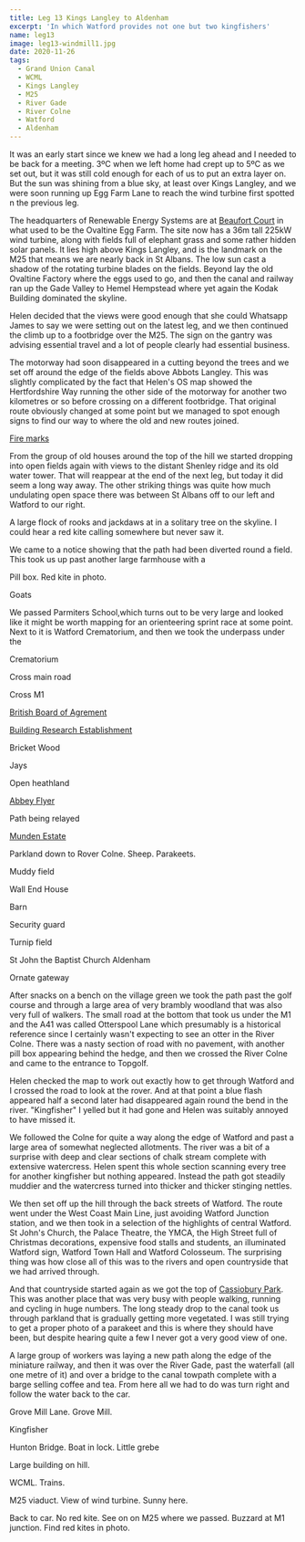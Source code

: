 ```yaml
---
title: Leg 13 Kings Langley to Aldenham
excerpt: 'In which Watford provides not one but two kingfishers'
name: leg13
image: leg13-windmill1.jpg
date: 2020-11-26
tags:
  - Grand Union Canal
  - WCML
  - Kings Langley
  - M25
  - River Gade
  - River Colne
  - Watford
  - Aldenham
---
```


It was an early start since we knew we had a long leg ahead and I needed to be back for a meeting. 3ºC when we left home had crept up to 5ºC as we set out, but it was still cold enough for each of us to put an extra layer on. But the sun was shining from a blue sky, at least over Kings Langley, and we were soon running up Egg Farm Lane to reach the wind turbine first spotted n the previous leg.

The headquarters of Renewable Energy Systems are at [Beaufort Court](http://www.beaufortcourt.com/) in what used to be the Ovaltine Egg Farm. The site now has a 36m tall 225kW wind turbine, along with fields full of elephant grass and some rather hidden solar panels. It lies high above Kings Langley, and is the landmark on the M25 that means we are nearly back in St Albans. The low sun cast a shadow of the rotating turbine blades on the fields. Beyond lay the old Ovaltine Factory where the eggs used to go, and then the canal and railway ran up the Gade Valley to Hemel Hempstead where yet again the Kodak Building dominated the skyline.

Helen decided that the views were good enough that she could Whatsapp James to say we were setting out on the latest leg, and we then continued the climb up to a footbridge over the M25. The sign on the gantry was advising essential travel and a lot of people clearly had essential business.

The motorway had soon disappeared in a cutting beyond the trees and we set off around the edge of the fields above Abbots Langley. This was slightly complicated by the fact that Helen's OS map showed the Hertfordshire Way running the other side of the motorway for another two kilometres or so before crossing on a different footbridge. That original route obviously changed at some point but we managed to spot enough signs to find our way to where the old and new routes joined.

[Fire marks](https://www.behindthesedoors.co.uk/blog/firemarks-and-insurance)

From the group of old houses around the top of the hill we started dropping into open fields again with views to the distant Shenley ridge and its old water tower. That will reappear at the end of the next leg, but today it did seem a long way away. The other striking things was quite how much undulating open space there was between St Albans off to our left and Watford to our right.

A large flock of rooks and jackdaws at in a solitary tree on the skyline. I could hear a red kite calling somewhere but never saw it.

We came to a notice showing that the path had been diverted round a field. This took us up past another large farmhouse with a

Pill box. Red kite in photo.

Goats

We passed Parmiters School,which turns out to be very large and looked like it might be worth mapping for an orienteering sprint race at some point. Next to it is Watford Crematorium, and then we took the underpass under the

Crematorium

Cross main road

Cross M1

[British Board of Agrement](https://www.bbacerts.co.uk/)

[Building Research Establishment](https://www.bregroup.com/)

Bricket Wood

Jays

Open heathland

[Abbey Flyer](https://abbeyline.org.uk/)

Path being relayed

[Munden Estate](https://www.munden.co.uk/)

Parkland down to Rover Colne. Sheep. Parakeets.

Muddy field

Wall End House

Barn

Security guard

Turnip field

St John the Baptist Church Aldenham

Ornate gateway

After snacks on a bench on the village green we took the path past the golf course and through a large area of very brambly woodland that was also very full of walkers. The small road at the bottom that took us under the M1 and the A41 was called Otterspool Lane which presumably is a historical reference since I certainly wasn't expecting to see an otter in the River Colne. There was a nasty section of road with no pavement, with another pill box appearing behind the hedge, and then we crossed the River Colne and came to the entrance to Topgolf.

Helen checked the map to work out exactly how to get through Watford and I crossed the road to look at the rover. And at that point a blue flash appeared half a second later had disappeared again round the bend in the river. "Kingfisher" I yelled but it had gone and Helen was suitably annoyed to have missed it.

We followed the Colne for quite a way along the edge of Watford and past a large area of somewhat neglected allotments. The river was a bit of a surprise with deep and clear sections of chalk stream complete with extensive watercress. Helen spent this whole section scanning every tree for another kingfisher but nothing appeared. Instead the path got steadily muddier and the watercress turned into thicker and thicker stinging nettles.

We then set off up the hill through the back streets of Watford. The route went under the West Coast Main Line, just avoiding Watford Junction station, and we then took in a selection of the highlights of central Watford. St John's Church, the Palace Theatre, the YMCA, the High Street full of Christmas decorations, expensive food stalls and students, an illuminated Watford sign, Watford Town Hall and Watford Colosseum. The surprising thing was how close all of this was to the rivers and open countryside that we had arrived through.

And that countryside started again as we got the top of [Cassiobury Park](https://www.happyherts.routegadget.co.uk/rg2/#294). This was another place that was very busy with people walking, running and cycling in huge numbers. The long steady drop to the canal took us through parkland that is gradually getting more vegetated. I was still trying to get a proper photo of a parakeet and this is where they should have been, but despite hearing quite a few I never got a very good view of one.

A large group of workers was laying a new path along the edge of the miniature railway, and then it was over the River Gade, past the waterfall (all one metre of it) and over a bridge to the canal towpath complete with a barge selling coffee and tea. From here all we had to do was turn right and follow the water back to the car.

Grove Mill Lane. Grove Mill.

Kingfisher

Hunton Bridge. Boat in lock.
Little grebe

Large building on hill.

WCML. Trains.

M25 viaduct. View of wind turbine. Sunny here.

Back to car. No red kite. See on on M25 where we passed. Buzzard at M1 junction. Find red kites in photo.
